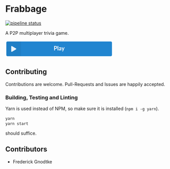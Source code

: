 # Frabbage

[![pipeline status](https://gitlab.com/prior99/frabbage/badges/master/pipeline.svg)](https://github.com/Prior99/frabbage)

A P2P multiplayer trivia game.

[![play](https://raw.githubusercontent.com/Prior99/frabbage/master/assets/play.png)](https://prior99.gitlab.io/frabbage)

## Contributing

Contributions are welcome. Pull-Requests and Issues are happily accepted.

### Building, Testing and Linting

Yarn is used instead of NPM, so make sure it is installed (`npm i -g yarn`).

```
yarn
yarn start
```

should suffice.


## Contributors

 - Frederick Gnodtke
